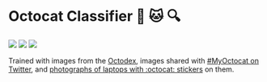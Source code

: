 # Octocat Classifier :octopus: :cat: :mag:

![](https://img.shields.io/badge/build-passing-brightgreen) ![](https://img.shields.io/badge/coverage-90%25-green) ![](https://img.shields.io/badge/dependencies-up%20to%20date-brightgreen)

Trained with images from the [Octodex](1), images shared with [#MyOctocat on Twitter](2), and [photographs of laptops with :octocat: stickers](3) on them.

